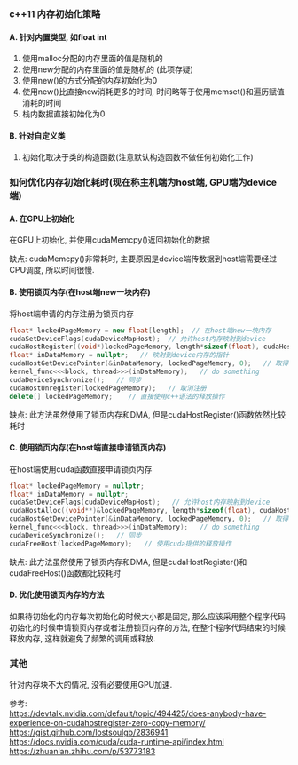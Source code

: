 ### c++11 内存初始化策略
#### A. 针对内置类型, 如float int
1. 使用malloc分配的内存里面的值是随机的
2. 使用new分配的内存里面的值是随机的 (此项存疑)
3. 使用new()的方式分配的内存初始化为0
4. 使用new()比直接new消耗更多的时间, 时间略等于使用memset()和遍历赋值消耗的时间
5. 栈内数据直接初始化为0

#### B. 针对自定义类
1. 初始化取决于类的构造函数(注意默认构造函数不做任何初始化工作)

### 如何优化内存初始化耗时(现在称主机端为host端, GPU端为device端)
#### A. 在GPU上初始化
在GPU上初始化, 并使用cudaMemcpy()返回初始化的数据

缺点: cudaMemcpy()非常耗时, 主要原因是device端传数据到host端需要经过CPU调度, 所以时间很慢.

#### B. 使用锁页内存(在host端new一块内存)
将host端申请的内存注册为锁页内存

```cpp
float* lockedPageMemory = new float[length];  // 在host端new一块内存
cudaSetDeviceFlags(cudaDeviceMapHost);  // 允许host内存映射到device
cudaHostRegister((void*)lockedPageMemory, length*sizeof(float), cudaHostRegisterMapped);  // 注册为锁页内存, cudaHostRegisterMapped标志将host内存映射到device
float* inDataMemory = nullptr;   // 映射到device内存的指针
cudaHostGetDevicePointer(&inDataMemory, lockedPageMemory, 0);   // 取得映射到device内存的指针, 此时不用在device中新建一块内存, 现在host与device的内存传输采用DMA的方式隐式传递
kernel_func<<<block, thread>>>(inDataMemory);   // do something
cudaDeviceSynchronize();   // 同步
cudaHostUnregister(lockedPageMemory);   // 取消注册
delete[] lockedPageMemory;    // 直接使用c++语法的释放操作
```

缺点: 此方法虽然使用了锁页内存和DMA, 但是cudaHostRegister()函数依然比较耗时

#### C. 使用锁页内存(在host端直接申请锁页内存)
在host端使用cuda函数直接申请锁页内存

```cpp
float* lockedPageMemory = nullptr;
float* inDataMemory = nullptr;
cudaSetDeviceFlags(cudaDeviceMapHost);   // 允许host内存映射到device
cudaHostAlloc((void**)&lockedPageMemory, length*sizeof(float), cudaHostAllocMapped);   // 直接申请锁页内存, cudaHostRegisterMapped标志将host内存映射到device
cudaHostGetDevicePointer(&inDataMemory, lockedPageMemory, 0);   // 取得映射到device内存的指针, 此时不用在device中新建一块内存, 现在host与device的内存传输采用DMA的方式隐式传递
kernel_func<<<block, thread>>>(inDataMemory);   // do something
cudaDeviceSynchronize();   // 同步
cudaFreeHost(lockedPageMemory);   // 使用cuda提供的释放操作
```

缺点: 此方法虽然使用了锁页内存和DMA, 但是cudaHostRegister()和cudaFreeHost()函数都比较耗时

#### D. 优化使用锁页内存的方法
如果待初始化的内存每次初始化的时候大小都是固定, 那么应该采用整个程序代码初始化的时候申请锁页内存或者注册锁页内存的方法, 在整个程序代码结束的时候释放内存, 这样就避免了频繁的调用或释放.

### 其他
针对内存块不大的情况, 没有必要使用GPU加速.

参考:<br>
https://devtalk.nvidia.com/default/topic/494425/does-anybody-have-experience-on-cudahostregister-zero-copy-memory/<br>
https://gist.github.com/lostsoulgb/2836941<br>
https://docs.nvidia.com/cuda/cuda-runtime-api/index.html<br>
https://zhuanlan.zhihu.com/p/53773183<br>
